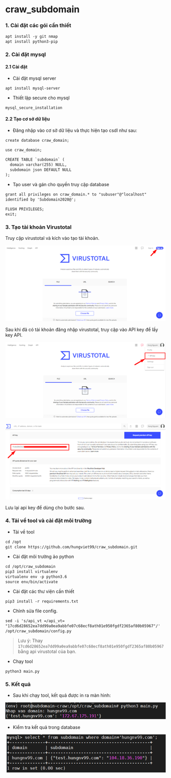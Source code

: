 # craw_subdomain

### 1. Cài đặt các gói cần thiết 

```
apt install -y git nmap 
apt install python3-pip
```

### 2. Cài đặt mysql 

#### 2.1 Cài đặt 
- Cài đặt mysql server

```
apt install mysql-server
```

- Thiết lập secure cho mysql 

```
mysql_secure_installation
```

#### 2.2 Tạo cơ sở dữ liệu 

- Đăng nhập vào cơ sở dữ liệu và thực hiện tạo csdl như sau: 

```
create database craw_domain;
```
```
use craw_domain;
```
```
CREATE TABLE `subdomain` (
  domain varchar(255) NULL,
  subdomain json DEFAULT NULL
);
```

- Tạo user và gán cho quyền truy cập database 

```
grant all privileges on craw_domain.* to "subuser"@"localhost" identified by 'Subdomain2020@';
```
```
FLUSH PRIVILEGES;
exit;
```
### 3. Tạo tài khoản Virustotal 

Truy cập virustotal và kích vào tạo tài khoản. 

![](./image/vt1.png)

Sau khi đã có tài khoản đăng nhập virustotal, truy cập vào API key để lấy key API. 

![](./image/vt2.png)

![](./image/vt3.png)

Lưu lại api key để dùng cho bước sau.

### 4. Tải về tool và cài đặt môi trường

- Tải về tool

```
cd /opt
git clone https://github.com/hungviet99/craw_subdomain.git
```

- Cài đặt môi trường ảo python

```
cd /opt/craw_subdomain
pip3 install virtualenv
virtualenv env -p python3.6
source env/bin/activate
```

- Cài đặt các thư viện cần thiết

```
pip3 install -r requirements.txt
```

- Chỉnh sửa file config. 

```
sed -i 's/api_vt =/api_vt= "17cd6d28652ea7dd99a0ea9abbfe07c68ecf8ath01e950fgdf2365af80b05967"/' /opt/craw_subdomain/config.py
```
>Lưu ý: Thay `17cd6d28652ea7dd99a0ea9abbfe07c68ecf8ath01e950fgdf2365af80b05967` bằng api virustotal của bạn.

- Chạy tool

```
python3 main.py
```

### 5. Kết quả 

- Sau khi chạy tool, kết quả được in ra màn hình: 

![](./image/sdm3.png)

- Kiểm tra kết quả trong database

![](./image/sdm2.png)
